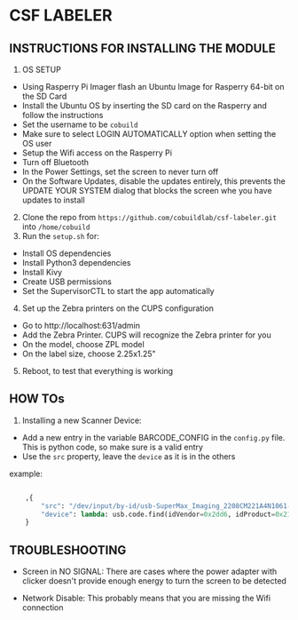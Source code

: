 
# CSF LABELER  

## INSTRUCTIONS FOR INSTALLING THE MODULE

1. OS SETUP 
* Using Rasperry Pi Imager flash an Ubuntu Image for Rasperry 64-bit on the SD Card
* Install the Ubuntu OS by inserting the SD card on the Rasperry and follow the instructions
* Set the username to be `cobuild`
* Make sure to select LOGIN AUTOMATICALLY option when setting the OS user
* Setup the Wifi access on the Rasperry Pi
* Turn off Bluetooth
* In the Power Settings, set the screen to never turn off
* On the Software Updates, disable the updates entirely, this prevents the UPDATE YOUR SYSTEM dialog that blocks the screen whe you have updates to install

2. Clone the repo from `https://github.com/cobuildlab/csf-labeler.git` into `/home/cobuild`
3. Run the `setup.sh` for:
  - Install OS dependencies
  - Install Python3 dependencies
  - Install Kivy
  - Create USB permissions
  - Set the SupervisorCTL to start the app automatically

4.  Set up the Zebra printers on the CUPS configuration
  - Go to http://localhost:631/admin
  - Add the Zebra Printer. CUPS will recognize the Zebra printer for you
  - On the model, choose ZPL model
  - On the label size, choose 2.25x1.25"

5. Reboot, to test that everything is working

## HOW TOs

1. Installing a new Scanner Device:
- Add a new entry in the variable BARCODE_CONFIG in the `config.py` file. This is python code, so make sure is a valid entry
- Use the `src` property, leave the `device` as it is in the others

example:

```python

    ,{
        "src": "/dev/input/by-id/usb-SuperMax_Imaging_2208CM221A4N1061-event-kbd",
        "device": lambda: usb.code.find(idVendor=0x2dd6, idProduct=0x2141)
    }
```

## TROUBLESHOOTING

- Screen in NO SIGNAL: There are cases where the power adapter with clicker doesn't provide enough energy to turn 
the screen to be detected

- Network Disable: This probably means that you are missing the Wifi connection 